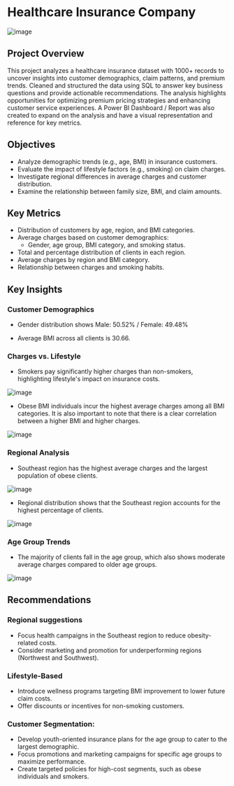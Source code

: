# Healthcare Insurance Company

![image](https://github.com/user-attachments/assets/7e60ead2-239f-433b-ac43-7086d29a4f77)


## Project Overview
This project analyzes a healthcare insurance dataset with 1000+ records to uncover insights into customer demographics, claim patterns, and premium trends. Cleaned and structured the data using SQL to answer key business questions and provide actionable recommendations. The analysis highlights opportunities for optimizing premium pricing strategies and enhancing customer service experiences. A Power BI Dashboard / Report was also created to expand on the analysis and have a visual representation and reference for key metrics.

## Objectives
- Analyze demographic trends (e.g., age, BMI) in insurance customers.
- Evaluate the impact of lifestyle factors (e.g., smoking) on claim charges.
- Investigate regional differences in average charges and customer distribution.
- Examine the relationship between family size, BMI, and claim amounts.

## Key Metrics
- Distribution of customers by age, region, and BMI categories.
- Average charges based on customer demographics:
  - Gender, age group, BMI category, and smoking status.
- Total and percentage distribution of clients in each region.
- Average charges by region and BMI category.
- Relationship between charges and smoking habits.

## Key Insights
### Customer Demographics

- Gender distribution shows
Male: 50.52% / Female: 49.48%

- Average BMI across all clients is 30.66.

### Charges vs. Lifestyle

- Smokers pay significantly higher charges than non-smokers, highlighting lifestyle's impact on insurance costs.
  
![image](https://github.com/user-attachments/assets/5008611c-4487-450c-93dc-b928506759eb)

- Obese BMI individuals incur the highest average charges among all BMI categories. It is also important to note that there is a clear correlation between a higher BMI and higher charges.

![image](https://github.com/user-attachments/assets/d5ac3572-cefd-4497-9b92-9a6413913fef)

### Regional Analysis 
- Southeast region has the highest average charges and the largest population of obese clients.

![image](https://github.com/user-attachments/assets/26d810e1-e1c7-4cdf-8ce8-d338043434fd)


- Regional distribution shows that the Southeast region accounts for the highest percentage of clients.

![image](https://github.com/user-attachments/assets/25ec3a55-4b0b-41c7-8701-2ac4a068890b)

### Age Group Trends
 - The majority of clients fall in the  age group, which also shows moderate average charges compared to older age groups.

![image](https://github.com/user-attachments/assets/32eaedf5-b810-4ea1-923b-29802926ebf5)

## Recommendations
### Regional suggestions
- Focus health campaigns in the Southeast region to reduce obesity-related costs.
- Consider marketing and promotion for underperforming regions (Northwest and Southwest).

### Lifestyle-Based 
- Introduce wellness programs targeting BMI improvement to lower future claim costs.
- Offer discounts or incentives for non-smoking customers.

### Customer Segmentation:
- Develop youth-oriented insurance plans for the  age group to cater to the largest demographic.
- Focus promotions and marketing campaigns for specific age groups to maximize performance.
- Create targeted policies for high-cost segments, such as obese individuals and smokers.
